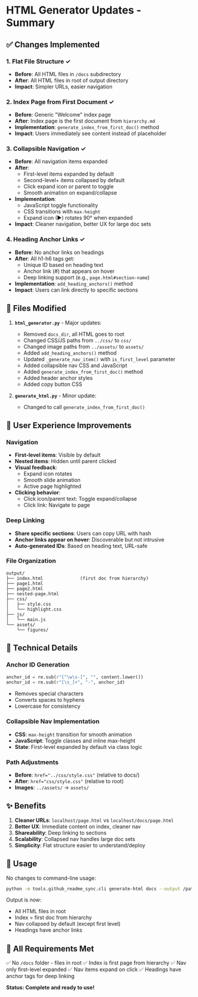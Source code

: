 # HTML Generator Updates - Summary

## ✅ Changes Implemented

### 1. **Flat File Structure** ✓
- **Before**: All HTML files in `/docs` subdirectory
- **After**: All HTML files in root of output directory
- **Impact**: Simpler URLs, easier navigation

### 2. **Index Page from First Document** ✓
- **Before**: Generic "Welcome" index page
- **After**: Index page is the first document from `hierarchy.md`
- **Implementation**: `generate_index_from_first_doc()` method
- **Impact**: Users immediately see content instead of placeholder

### 3. **Collapsible Navigation** ✓
- **Before**: All navigation items expanded
- **After**: 
  - First-level items expanded by default
  - Second-level+ items collapsed by default
  - Click expand icon or parent to toggle
  - Smooth animation on expand/collapse
- **Implementation**: 
  - JavaScript toggle functionality
  - CSS transitions with `max-height`
  - Expand icon (▶) rotates 90° when expanded
- **Impact**: Cleaner navigation, better UX for large doc sets

### 4. **Heading Anchor Links** ✓
- **Before**: No anchor links on headings
- **After**: All h1-h6 tags get:
  - Unique ID based on heading text
  - Anchor link (#) that appears on hover
  - Deep linking support (e.g., `page.html#section-name`)
- **Implementation**: `add_heading_anchors()` method
- **Impact**: Users can link directly to specific sections

## 📁 Files Modified

1. **`html_generator.py`** - Major updates:
   - Removed `docs_dir`, all HTML goes to root
   - Changed CSS/JS paths from `../css/` to `css/`
   - Changed image paths from `../assets/` to `assets/`
   - Added `add_heading_anchors()` method
   - Updated `_generate_nav_item()` with `is_first_level` parameter
   - Added collapsible nav CSS and JavaScript
   - Added `generate_index_from_first_doc()` method
   - Added header anchor styles
   - Added copy button CSS

2. **`generate_html.py`** - Minor update:
   - Changed to call `generate_index_from_first_doc()`

## 🎨 User Experience Improvements

### Navigation
- **First-level items**: Visible by default
- **Nested items**: Hidden until parent clicked
- **Visual feedback**: 
  - Expand icon rotates
  - Smooth slide animation
  - Active page highlighted
- **Clicking behavior**:
  - Click icon/parent text: Toggle expand/collapse
  - Click link: Navigate to page

### Deep Linking
- **Share specific sections**: Users can copy URL with hash
- **Anchor links appear on hover**: Discoverable but not intrusive
- **Auto-generated IDs**: Based on heading text, URL-safe

### File Organization
```
output/
├── index.html              (first doc from hierarchy)
├── page1.html
├── page2.html
├── nested-page.html
├── css/
│   ├── style.css
│   └── highlight.css
├── js/
│   └── main.js
└── assets/
    └── figures/
```

## 🔧 Technical Details

### Anchor ID Generation
```python
anchor_id = re.sub(r"[^\w\s-]", "", content.lower())
anchor_id = re.sub(r"[\s_]+", "-", anchor_id)
```
- Removes special characters
- Converts spaces to hyphens
- Lowercase for consistency

### Collapsible Nav Implementation
- **CSS**: `max-height` transition for smooth animation
- **JavaScript**: Toggle classes and inline max-height
- **State**: First-level expanded by default via class logic

### Path Adjustments
- **Before**: `href="../css/style.css"` (relative to docs/)
- **After**: `href="css/style.css"` (relative to root)
- **Images**: `../assets/` → `assets/`

## ✨ Benefits

1. **Cleaner URLs**: `localhost/page.html` vs `localhost/docs/page.html`
2. **Better UX**: Immediate content on index, cleaner nav
3. **Shareability**: Deep linking to sections
4. **Scalability**: Collapsed nav handles large doc sets
5. **Simplicity**: Flat structure easier to understand/deploy

## 🚀 Usage

No changes to command-line usage:

```bash
python -m tools.github_readme_sync.cli generate-html docs --output /path/to/output
```

Output is now:
- All HTML files in root
- Index = first doc from hierarchy
- Nav collapsed by default (except first level)
- Headings have anchor links

## 🎯 All Requirements Met

✅ No `/docs` folder - files in root
✅ Index is first page from hierarchy
✅ Nav only first-level expanded
✅ Nav items expand on click
✅ Headings have anchor tags for deep linking

**Status: Complete and ready to use!**


